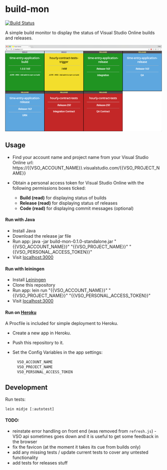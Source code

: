 # build-mon

[![Build Status](https://snap-ci.com/elrob/build-mon/branch/master/build_image)](https://snap-ci.com/elrob/build-mon/branch/master)

A simple build monitor to display the status of Visual Studio Online builds and releases.

![Screenshot](screenshot.png)


## Usage

- Find your account name and project name from your Visual Studio Online url:
        https://{{VSO_ACCOUNT_NAME}}.visualstudio.com/{{VSO_PROJECT_NAME}}

- Obtain a personal access token for Visual Studio Online with the following permissions boxes ticked:

    - **Build (read)** for displaying status of builds
    - **Release (read)** for displaying status of releases
    - **Code (read)**  for displaying commit messages (optional)


#### Run with Java

- Install Java
- Download the release jar file
- Run app:
        java -jar build-mon-0.1.0-standalone.jar "{{VSO_ACCOUNT_NAME}}" "{{VSO_PROJECT_NAME}}" "{{VSO_PERSONAL_ACCESS_TOKEN}}"
- Visit [localhost:3000](http://localhost:3000)


#### Run with leiningen

- Install [Leiningen](http://leiningen.org/)
- Clone this repository
- Run app:
        lein run "{{VSO_ACCOUNT_NAME}}" "{{VSO_PROJECT_NAME}}" "{{VSO_PERSONAL_ACCESS_TOKEN}}"
- Visit [localhost:3000](http://localhost:3000)


#### Run on [Heroku](https://heroku.com)

A Procfile is included for simple deployment to Heroku.

- Create a new app in Heroku.
- Push this repository to it.
- Set the Config Variables in the app settings:

        VSO_ACCOUNT_NAME
        VSO_PROJECT_NAME
        VSO_PERSONAL_ACCESS_TOKEN


## Development

Run tests:

    lein midje [:autotest]


#### TODO:

- reinstate error handling on front end (was removed from `refresh.js`) - VSO api sometimes goes down and it is useful to get some feedback in the browser
- fix the favicon (at the moment it takes its cue from builds only)
- add any missing tests / update current tests to cover any untested functionality
- add tests for releases stuff


